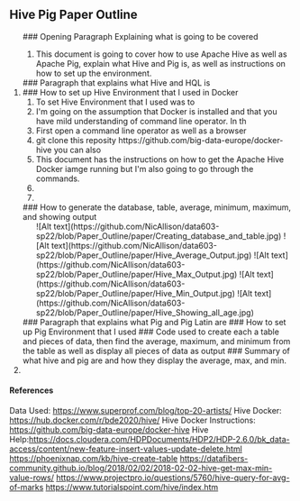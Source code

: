 ## Hive Pig Paper Outline

<ol>
  ### Opening Paragraph Explaining what is going to be covered
  <ol>
    <li> This document is going to cover how to use Apache Hive as well as Apache Pig, explain what Hive and Pig is, as well as instructions on how to set up the environment.
  </ol>
  ### Paragraph that explains what Hive and HQL is
  <li>
  ### How to set up Hive Environment that I used in Docker
  <ol>
    <li> To set Hive Environment that I used was to 
    <li> I'm going on the assumption that Docker is installed and that you have mild understanding of command line operator. In th
    <li> First open a command line operator as well as a browser 
    <li> git clone this reposity https://github.com/big-data-europe/docker-hive you can also 
    <li> This document has the instructions on how to get the Apache Hive Docker iamge running but I'm also going to go through the commands.
    <li>
    <li>
  </ol>
  ### How to generate the database, table, average, minimum, maximum, and showing output
  <ol>
    ![Alt text](https://github.com/NicAllison/data603-sp22/blob/Paper_Outline/paper/Creating_database_and_table.jpg)
    ![Alt text](https://github.com/NicAllison/data603-sp22/blob/Paper_Outline/paper/Hive_Average_Output.jpg)
    ![Alt text](https://github.com/NicAllison/data603-sp22/blob/Paper_Outline/paper/Hive_Max_Output.jpg)
    ![Alt text](https://github.com/NicAllison/data603-sp22/blob/Paper_Outline/paper/Hive_Min_Output.jpg)
    ![Alt text](https://github.com/NicAllison/data603-sp22/blob/Paper_Outline/paper/Hive_Showing_all_age.jpg)
  </ol>
  ### Paragraph that explains what Pig and Pig Latin are
  ### How to set up Pig Environment that I used
  ### Code used to create each a table and pieces of data, then find the average, maximum, and minimum from the table as well as display all pieces of data as output
  ### Summary of what hive and pig are and how they display the average, max, and min. 
  <li>
</ol>

#### References
Data Used: https://www.superprof.com/blog/top-20-artists/
Hive Docker: https://hub.docker.com/r/bde2020/hive/
Hive Docker Instructions: https://github.com/big-data-europe/docker-hive
Hive Help:https://docs.cloudera.com/HDPDocuments/HDP2/HDP-2.6.0/bk_data-access/content/new-feature-insert-values-update-delete.html
https://phoenixnap.com/kb/hive-create-table
https://datafibers-community.github.io/blog/2018/02/02/2018-02-02-hive-get-max-min-value-rows/
https://www.projectpro.io/questions/5760/hive-query-for-avg-of-marks
https://www.tutorialspoint.com/hive/index.htm

